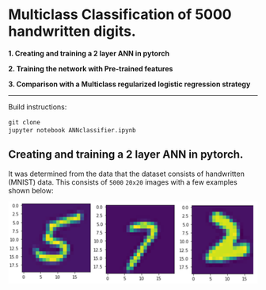 # Multiclass Classification of 5000 handwritten digits.

**1. Creating and training a 2 layer ANN in pytorch**

**2. Training the network with Pre-trained features**

**3. Comparison with a Multiclass regularized logistic regression strategy**


---
Build instructions:
```
git clone
jupyter notebook ANNclassifier.ipynb
```

## Creating and training a 2 layer ANN in pytorch.

It was determined from the data that the dataset consists of handwritten (MNIST) data. This consists of `5000` `20x20` images with a few examples shown below:

<p align="center">
  <img width="600"  src="./digits.png">
</p>
